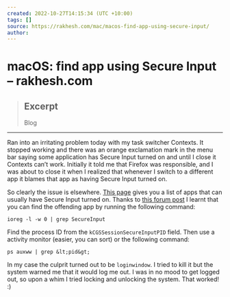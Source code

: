 ```yaml
---
created: 2022-10-27T14:15:34 (UTC +10:00)
tags: []
source: https://rakhesh.com/mac/macos-find-app-using-secure-input/
author: 
---
```


# macOS: find app using Secure Input – rakhesh.com

> ## Excerpt
> Blog

---
Ran into an irritating problem today with my task switcher Contexts. It stopped working and there was an orange exclamation mark in the menu bar saying some application has Secure Input turned on and until I close it Contexts can’t work. Initially it told me that Firefox was responsible, and I was about to close it when I realized that whenever I switch to a different app it blames that app as having Secure Input turned on. 

So clearly the issue is elsewhere. [This page](https://smilesoftware.com/textexpander/secureinput/?) gives you a list of apps that can usually have Secure Input turned on. Thanks to [this forum post](https://forum.keyboardmaestro.com/t/disable-secure-input/2410/4) I learnt that you can find the offending app by running the following command:

```ioreg -l -w 0 | grep SecureInput```

Find the process ID from the `kCGSSessionSecureInputPID` field. Then use a activity monitor (easier, you can sort) or the following command:

```ps auxww | grep &lt;pid&gt;```

In my case the culprit turned out to be `loginwindow`. I tried to kill it but the system warned me that it would log me out. I was in no mood to get logged out, so upon a whim I tried locking and unlocking the system. That worked! :)
